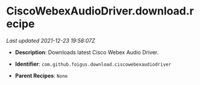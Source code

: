 # CiscoWebexAudioDriver.download.recipe

_Last updated 2021-12-23 19:58:07Z_

- **Description**: Downloads latest Cisco Webex Audio Driver.

- **Identifier**: `com.github.foigus.download.ciscowebexaudiodriver`

- **Parent Recipes**: `None`